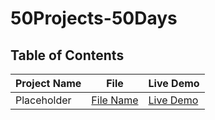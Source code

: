 # 50Projects-50Days

## Table of Contents

| Project Name | File | Live Demo |
| ------------ | ---- | --------- |
| Placeholder  | [File Name](https://github.com/Lucaraso/50Projects-50Days/tree/main/Expanding-Cards) | [Live Demo](https://lucaraso.github.io/50Projects-50Days/Expanding-Cards/)|

